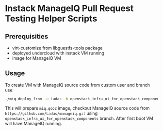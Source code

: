 # Instack ManageIQ Pull Request Testing Helper Scripts

## Prerequisities

 * virt-customize from libguestfs-tools package
 * deployed undercloud with instack VM running
 * image for ManageIQ VM

## Usage

To create VM with ManageIQ source code from custom user and branch use:

```sh
./miq_deploy_from -u Ladas -b openstack_infra_ui_for_openstack_components -i miq.qcow2
```

This will prepare `miq.qco2` image, checkout ManageIQ source code from `https://github.com/Ladas/manageiq.git` using `openstack_infra_ui_for_openstack_components` branch.
After first boot VM will have ManageIQ running.
